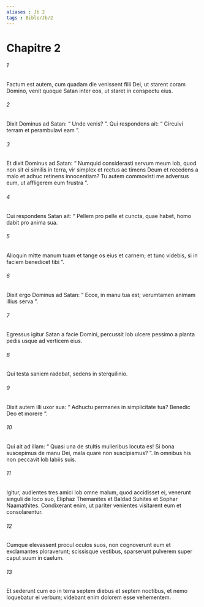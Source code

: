 ```yaml
---
aliases : Jb 2
tags : Bible/Jb/2
---
```


# Chapitre 2

###### 1
Factum est autem, cum quadam die venissent filii Dei, ut starent coram Domino, venit quoque Satan inter eos, ut staret in conspectu eius. 
###### 2
Dixit Dominus ad Satan: “ Unde venis? ”. Qui respondens ait: “ Circuivi terram et perambulavi eam ”.
###### 3
Et dixit Dominus ad Satan: “ Numquid considerasti servum meum Iob, quod non sit ei similis in terra, vir simplex et rectus ac timens Deum et recedens a malo et adhuc retinens innocentiam? Tu autem commovisti me adversus eum, ut affligerem eum frustra ”. 
###### 4
Cui respondens Satan ait: “ Pellem pro pelle et cuncta, quae habet, homo dabit pro anima sua. 
###### 5
Alioquin mitte manum tuam et tange os eius et carnem; et tunc videbis, si in faciem benedicet tibi ”. 
###### 6
Dixit ergo Dominus ad Satan: “ Ecce, in manu tua est; verumtamen animam illius serva ”.
###### 7
Egressus igitur Satan a facie Domini, percussit Iob ulcere pessimo a planta pedis usque ad verticem eius. 
###### 8
Qui testa saniem radebat, sedens in sterquilinio. 
###### 9
Dixit autem illi uxor sua: “ Adhuctu permanes in simplicitate tua? Benedic Deo et morere ”.
###### 10
Qui ait ad illam: “ Quasi una de stultis mulieribus locuta es! Si bona suscepimus de manu Dei, mala quare non suscipiamus? ”. In omnibus his non peccavit Iob labiis suis.
###### 11
Igitur, audientes tres amici Iob omne malum, quod accidisset ei, venerunt singuli de loco suo, Eliphaz Themanites et Baldad Suhites et Sophar Naamathites. Condixerant enim, ut pariter venientes visitarent eum et consolarentur. 
###### 12
Cumque elevassent procul oculos suos, non cognoverunt eum et exclamantes ploraverunt; scissisque vestibus, sparserunt pulverem super caput suum in caelum. 
###### 13
Et sederunt cum eo in terra septem diebus et septem noctibus, et nemo loquebatur ei verbum; videbant enim dolorem esse vehementem.
